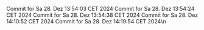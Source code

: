 Commit for Sa 28. Dez 13:54:03 CET 2024
Commit for Sa 28. Dez 13:54:24 CET 2024
Commit for Sa 28. Dez 13:54:38 CET 2024
Commit for Sa 28. Dez 14:10:52 CET 2024
Commit for Sa 28. Dez 14:19:54 CET 2024\n
